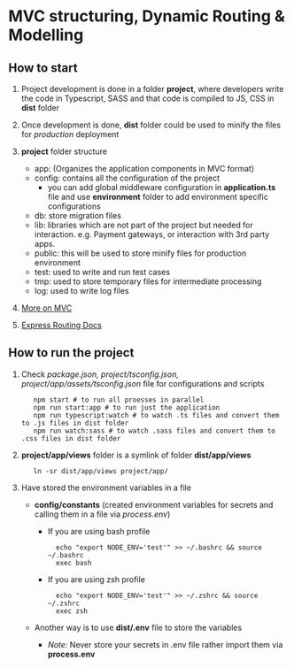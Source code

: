 # MVC structuring, Dynamic Routing & Modelling

## How to start

1. Project development is done in a folder **project**, where developers write the code in Typescript, SASS and that code is compiled to JS, CSS in **dist** folder

2. Once development is done, **dist** folder could be used to minify the files for _production_ deployment

3. **project** folder structure

   - app: (Organizes the application components in MVC format)
   - config: contains all the configuration of the project
     - you can add global middleware configuration in **application.ts** file and use **environment** folder to add environment specific configurations
   - db: store migration files
   - lib: libraries which are not part of the project but needed for interaction. e.g. Payment gateways, or interaction with 3rd party apps.
   - public: this will be used to store minify files for production environment
   - test: used to write and run test cases
   - tmp: used to store temporary files for intermediate processing
   - log: used to write log files

4. [More on MVC](https://developer.mozilla.org/en-US/docs/Glossary/MVC)

5. [Express Routing Docs](https://expressjs.com/en/guide/routing.html)

## How to run the project

1. Check _package.json, project/tsconfig.json, project/app/assets/tsconfig.json_ file for configurations and scripts

   ```
      npm start # to run all proesses in parallel
      npm run start:app # to run just the application
      npm run typescript:watch # to watch .ts files and convert them to .js files in dist folder
      npm run watch:sass # to watch .sass files and convert them to .css files in dist folder
   ```

2. **project/app/views** folder is a symlink of folder **dist/app/views**

   ```
      ln -sr dist/app/views project/app/
   ```

3. Have stored the environment variables in a file

   - **config/constants** (created environment variables for secrets and calling them in a file via _process.env_)

     - If you are using bash profile
       ```
         echo "export NODE_ENV='test'" >> ~/.bashrc && source ~/.bashrc
         exec bash
       ```
     - If you are using zsh profile
       ```
         echo "export NODE_ENV='test'" >> ~/.zshrc && source ~/.zshrc
         exec zsh
       ```

   - Another way is to use **dist/.env** file to store the variables
     - _Note:_ Never store your secrets in .env file rather import them via **process.env**
